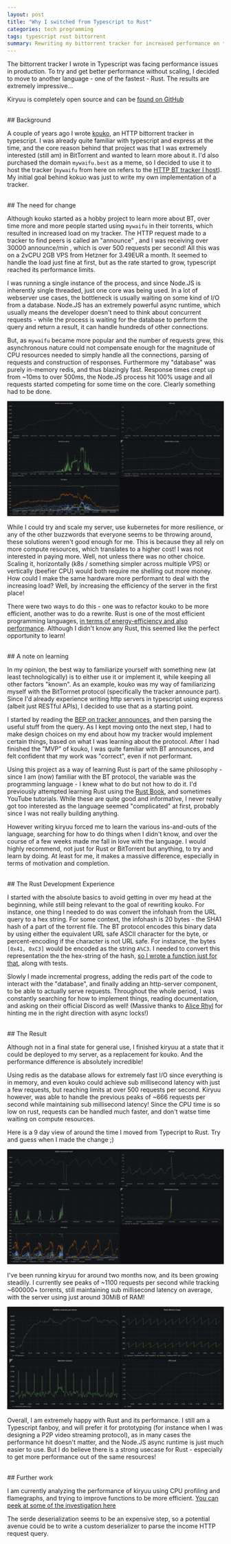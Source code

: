```yaml
---
layout: post
title: "Why I switched from Typescript to Rust"
categories: tech programming
tags: typescript rust bittorrent
summary: Rewriting my bittorrent tracker for increased performance on the same hardware
---
```


The bittorrent tracker I wrote in Typescript was facing performance issues in production. To try and get better performance without scaling, I decided to move to another language - one of the fastest - Rust. The results are extremely impressive...

Kiryuu is completely open source and can be [found on GitHub](https://github.com/ckcr4lyf/kiryuu)

<br />
## Background

A couple of years ago I wrote [kouko](https://github.com/ckcr4lyf/kouko), an HTTP bittorrent tracker in typescript. I was already quite familiar with typescript and express at the time, and the core reason behind that project was that I was extremely interested (still am) in BitTorrent and wanted to learn more about it. I'd also purchased the domain `mywaifu.best` as a meme, so I decided to use it to host the tracker (`mywaifu` from here on refers to the [HTTP BT tracker I host](https://tracker.mywaifu.best/)). My initial goal behind kokuo was just to write my own implementation of a tracker.

<br />
## The need for change

Although kouko started as a hobby project to learn more about BT, over time more and more people started using `mywaifu` in their torrents, which resulted in increased load on my tracker. The HTTP request made to a tracker to find peers is called an "announce" , and I was receiving over 30000 announce/min , which is over 500 requests per second! All this was on a 2vCPU 2GB VPS from Hetzner for 3.49EUR a month. It seemed to handle the load just fine at first, but as the rate started to grow, typescript reached its performance limits. 

I was running a single instance of the process, and since Node.JS is inherently single threaded, just one core was being used. In a lot of webserver use cases, the bottleneck is usually waiting on some kind of I/O from a database. Node.JS has an extremely powerful async runtime, which usually means the developer doesn't need to think about concurrent requests - while the process is waiting for the database to perform the query and return a result, it can handle hundreds of other connections.

But, as `mywaifu` became more popular and the number of requests grew, this asynchronous nature could not compensate enough for the magnitude of CPU resources needed to simply handle all the connections, parsing of requests and construction of responses. Furthermore my "database" was purely in-memory redis, and thus blazingly fast. Response times crept up from ~10ms to over 500ms, the Node.JS process hit 100% usage and all requests started competing for some time on the core. Clearly something had to be done. 

![Typescript reaching performance bottleneck on CPU](/assets/images/rust/ts-problem.png)

While I could try and scale my server, use kubernetes for more resilience, or any of the other buzzwords that everyone seems to be throwing around, these solutions weren't good enough for me. This is because they all rely on more compute resources, which translates to a higher cost! I was not interested in paying more. Well, not unless there was no other choice. Scaling it, horizontally (k8s / something simpler across multiple VPS) or vertically (beefier CPU) would both require me shelling out more money. How could I make the same hardware more performant to deal with the increasing load? Well, by increasing the efficiency of the server in the first place! 

There were two ways to do this - one was to refactor kouko to be more efficient, another was to do a rewrite. Rust is one of the most efficient programming languages, [in terms of energy-efficiency and also performance](https://greenlab.di.uminho.pt/wp-content/uploads/2017/10/sleFinal.pdf). Although I didn't know any Rust, this seemed like the perfect opportunity to learn!


<br />
## A note on learning

In my opinion, the best way to familiarize yourself with something new (at least technologically) is to either use it or implement it, while keeping all other factors "known". As an example, kouko was my way of familiarizing myself with the BitTorrnet protocol (specifically the tracker announce part). Since I'd already experience writing http servers in typescript using express (albeit just RESTful APIs), I decided to use that as a starting point. 

I started by reading the [BEP on tracker announces](http://bittorrent.org/beps/bep_0003.html), and then parsing the useful stuff from the query. As I kept moving onto the next step, I had to make design choices on my end about how my tracker would implement certain things, based on what I was learning about the protocol. After I had finished the "MVP" of kouko, I was quite familiar with BT announces, and felt confident that my work was "correct", even if not performant.

Using this project as a way of learning Rust is part of the same philosophy - since I am (now) familiar with the BT protocol, the variable was the programming language - I knew what to do but not how to do it. I'd previously attempted learning Rust using the [Rust Book](https://doc.rust-lang.org/book/), and sometimes YouTube tutorials. While these are quite good and informative, I never really got too interested as the language seemed "complicated" at first, probably since I was not really building anything. 

However writing kiryuu forced me to learn the various ins-and-outs of the language, searching for how to do things when I didn't know, and over the course of a few weeks made me fall in love with the language. I would highly recommend, not just for Rust or BitTorrent but anything, to try and learn by doing. At least for me, it makes a massive difference, especially in terms of motivation and completion.


<br />
## The Rust Development Experience

I started with the absolute basics to avoid getting in over my head at the beginning, while still being relevant to the goal of rewriting kouko. For instance, one thing I needed to do was convert the infohash from the URL query to a hex string. For some context, the infohash is 20 bytes - the SHA1 hash of a part of the torrent file. The BT protocol encodes this binary data by using either the equivalent URL safe ASCII character for the byte, or percent-encoding if the character is not URL safe. For instance, the bytes `[0x41, 0xC3]` would be encoded as the string `A%C3`. I needed to convert this representation the the hex-string of the hash, [so I wrote a function just for that](https://github.com/ckcr4lyf/kiryuu/commit/80e8c8be4031ac52f92b036d67175badc1f659f0), along with tests.

Slowly I made incremental progress, adding the redis part of the code to interact with the "database", and finally adding an http-server component, to be able to actually serve requests. Throughout the whole period, I was constantly searching for how to implement things, reading documentation, and asking on their official Discord as well! (Massive thanks to [Alice Rhyl](https://ryhl.io/) for hinting me in the right direction with async locks!)

<br />
## The Result

Although not in a final state for general use, I finished kiryuu at a state that it could be deployed to my server, as a replacement for kouko. And the performance difference is absolutely incredible!

Using redis as the database allows for extremely fast I/O since everything is in memory, and even kouko could achieve sub millisecond latency with just a few requests, but reaching limits at over 500 requests per second. Kiryuu however, was able to handle the previous peaks of ~666 requests per second while maintaining sub millisecond latency! Since the CPU time is so low on rust, requests can be handled much faster, and don't watse time waiting on compute resources. 

Here is a 9 day view of around the time I moved from Typecript to Rust. Try and guess when I made the change ;)

![Kouko to Kiryuu](/assets/images/rust/kk-switch.png)

I've been running kiryuu for around two months now, and its been growing steadily. I currently see peaks of ~1100 requests per second while tracking ~600000+ torrents, still maintaining sub millisecond latency on average, with the server using just around 30MiB of RAM!

![Kouko Current](/assets/images/rust/kouko-current.png)

Overall, I am extremely happy with Rust and its performance. I still am a Typescript fanboy, and will prefer it for prototyping (for instance when I was designing a P2P video streaming protocol), as in many cases the performance hit doesn't matter, and the Node.JS async runtime is just much easier to use. But I do believe there is a strong usecase for Rust - especially to get more performance out of the same resources! 

<br />
## Further work

I am currently analyzing the performance of kiryuu using CPU profiling and flamegraphs, and trying to improve functions to be more efficient. [You can peek at some of the investigation here](https://github.com/ckcr4lyf/kiryuu/pull/1)

The serde deserialization seems to be an expensive step, so a potential avenue could be to write a custom deserializer to parse the income HTTP request query.


<br />
